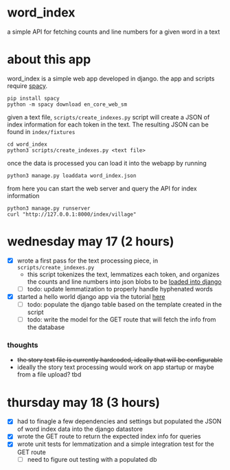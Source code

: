 # word_index
a simple API for fetching counts and line numbers for a given word in a text

# about this app
word_index is a simple web app developed in django. the app and scripts require [spacy](https://spacy.io/).
```
pip install spacy
python -m spacy download en_core_web_sm
```

given a text file, `scripts/create_indexes.py` script will create a JSON of index information for each token in the text. The resulting JSON can be found in `index/fixtures`
```
cd word_index
python3 scripts/create_indexes.py <text file>
```
once the data is processed you can load it into the webapp by running
```
python3 manage.py loaddata word_index.json
```
from here you can start the web server and query the API for index information
```
python3 manage.py runserver
curl "http://127.0.0.1:8000/index/village"
```

# wednesday may 17 (2 hours)
- [x] wrote a first pass for the text processing piece, in `scripts/create_indexes.py`
  - this script tokenizes the text, lemmatizes each token, and organizes the counts and line numbers into json blobs to be [loaded into django](https://docs.djangoproject.com/en/4.2/howto/initial-data/)
  - [ ] todo: update lemmatization to properly handle hyphenated words
- [x] started a hello world django app via the tutorial [here](https://docs.djangoproject.com/en/4.2/intro/tutorial01/)
  - [ ] todo: populate the django table based on the template created in the script
  - [ ] todo: write the model for the GET route that will fetch the info from the database
### thoughts
- ~~the story text file is currently hardcoded, ideally that will be configurable~~
- ideally the story text processing would work on app startup or maybe from a file upload? tbd

# thursday may 18 (3 hours)
- [x] had to finagle a few dependencies and settings but populated the JSON of word index data into the django datastore
- [x] wrote the GET route to return the expected index info for queries
- [x] wrote unit tests for lemmatization and a simple integration test for the GET route
  - [ ] need to figure out testing with a populated db 
